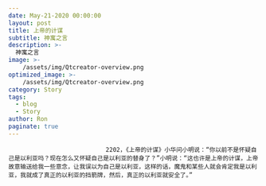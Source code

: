 ```yaml
---
date: May-21-2020 00:00:00
layout: post
title: 上帝的计谋
subtitle: 神寓之言
description: >-
  神寓之言
image: >-
    /assets/img/Qtcreator-overview.png
optimized_image: >-
    /assets/img/Qtcreator-overview.png
category: Story
tags:
  - blog
  - Story
author: Ron
paginate: true
---
```


							　　2202，《上帝的计谋》小华问小明说：“你以前不是怀疑自己是以利亚吗？现在怎么又怀疑自己是以利亚的替身了？”小明说：“这也许是上帝的计谋，上帝故意输送给我一些意念，让我误以为自己是以利亚，这样的话，魔鬼和某些人就会肯定我是以利亚，我就成了真正的以利亚的挡箭牌，然后，真正的以利亚就安全了。”
							
							
						